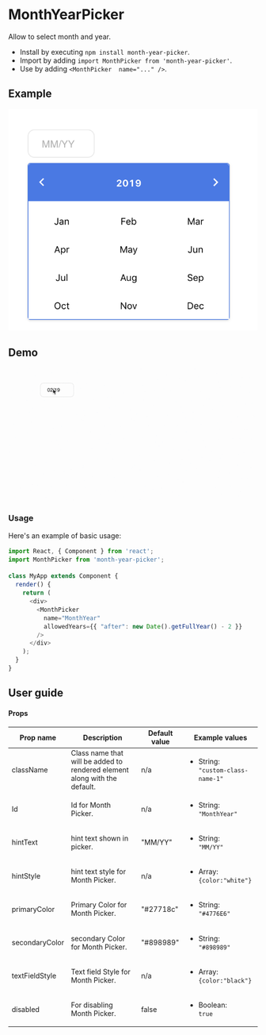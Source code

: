 
# MonthYearPicker

Allow to select month and year.

* Install by executing `npm install month-year-picker`.
* Import by adding `import MonthPicker from 'month-year-picker'`.
* Use by adding `<MonthPicker  name="..." />`.

## Example
<img src="./src/images/example-1.png" alt="Example-1" />

## Demo
<img src="./src/images/MPDemo.gif" alt="Example-1" />

### Usage

Here's an example of basic usage:

```js
import React, { Component } from 'react';
import MonthPicker from 'month-year-picker';

class MyApp extends Component {
  render() {
    return (
      <div>
        <MonthPicker
          name="MonthYear"
          allowedYears={{ "after": new Date().getFullYear() - 2 }}
        />
      </div>
    );
  }
}
```
## User guide

#### Props

|Prop name|Description|Default value|Example values|
|----|----|----|----|
|className|Class name that will be added to rendered element along with the default.|n/a|<ul><li>String:<br />`"custom-class-name-1"`</li></ul>|
|Id|Id for Month Picker.|n/a|<ul><li>String:<br />`"MonthYear"`</li></ul>|
|hintText|hint text shown in picker.|"MM/YY"|<ul><li>String:<br />`"MM/YY"`</li></ul>|
|hintStyle|hint text style for Month Picker.|n/a|<ul><li>Array:<br />`{color:"white"}`</li></ul>|
|primaryColor|Primary Color for Month Picker.|"#27718c"|<ul><li>String:<br />`"#4776E6"`</li></ul>|
|secondaryColor|secondary Color for Month Picker.|"#898989"|<ul><li>String:<br />`"#898989"`</li></ul>|
|textFieldStyle|Text field Style for Month Picker.|n/a|<ul><li>Array:<br />`{color:"black"}`</li></ul>|
|disabled|For disabling Month Picker.|false|<ul><li>Boolean:<br />`true`</li></ul>|



